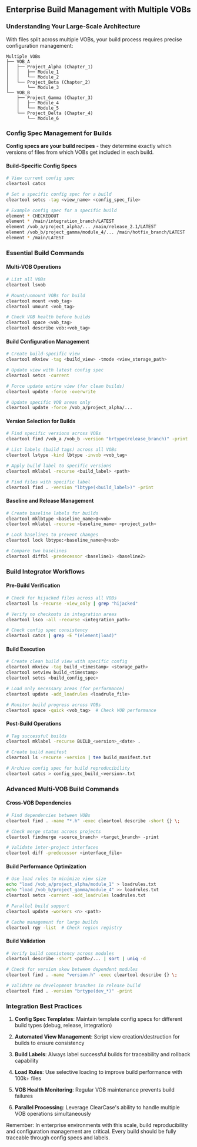 ## Enterprise Build Management with Multiple VOBs

### Understanding Your Large-Scale Architecture

With files split across multiple VOBs, your build process requires precise configuration management:

```
Multiple VOBs
├── VOB_A
│   ├── Project_Alpha (Chapter_1)
│   │   ├── Module_1
│   │   └── Module_2
│   └── Project_Beta (Chapter_2)
│       └── Module_3
└── VOB_B
    ├── Project_Gamma (Chapter_3)
    │   ├── Module_4
    │   └── Module_5
    └── Project_Delta (Chapter_4)
        └── Module_6
```

### Config Spec Management for Builds

**Config specs are your build recipes** - they determine exactly which versions of files from which VOBs get included in each build.

#### Build-Specific Config Specs
```bash
# View current config spec
cleartool catcs

# Set a specific config spec for a build
cleartool setcs -tag <view_name> <config_spec_file>

# Example config spec for a specific build
element * CHECKEDOUT
element * /main/integration_branch/LATEST
element /vob_a/project_alpha/... /main/release_2.1/LATEST
element /vob_b/project_gamma/module_4/... /main/hotfix_branch/LATEST
element * /main/LATEST
```

### Essential Build Commands

#### Multi-VOB Operations
```bash
# List all VOBs
cleartool lsvob

# Mount/unmount VOBs for build
cleartool mount <vob_tag>
cleartool umount <vob_tag>

# Check VOB health before builds
cleartool space <vob_tag>
cleartool describe vob:<vob_tag>
```

#### Build Configuration Management
```bash
# Create build-specific view
cleartool mkview -tag <build_view> -tmode <view_storage_path>

# Update view with latest config spec
cleartool setcs -current

# Force update entire view (for clean builds)
cleartool update -force -overwrite

# Update specific VOB areas only
cleartool update -force /vob_a/project_alpha/...
```

#### Version Selection for Builds
```bash
# Find specific versions across VOBs
cleartool find /vob_a /vob_b -version "brtype(release_branch)" -print

# List labels (build tags) across all VOBs
cleartool lstype -kind lbtype -invob <vob_tag>

# Apply build label to specific versions
cleartool mklabel -recurse <build_label> <path>

# Find files with specific label
cleartool find . -version "lbtype(<build_label>)" -print
```

#### Baseline and Release Management
```bash
# Create baseline labels for builds
cleartool mklbtype <baseline_name>@<vob>
cleartool mklabel -recurse <baseline_name> <project_path>

# Lock baselines to prevent changes
cleartool lock lbtype:<baseline_name>@<vob>

# Compare two baselines
cleartool diffbl -predecessor <baseline1> <baseline2>
```

### Build Integrator Workflows

#### Pre-Build Verification
```bash
# Check for hijacked files across all VOBs
cleartool ls -recurse -view_only | grep "hijacked"

# Verify no checkouts in integration areas
cleartool lsco -all -recurse <integration_path>

# Check config spec consistency
cleartool catcs | grep -E "(element|load)"
```

#### Build Execution
```bash
# Create clean build view with specific config
cleartool mkview -tag build_<timestamp> <storage_path>
cleartool setview build_<timestamp>
cleartool setcs <build_config_spec>

# Load only necessary areas (for performance)
cleartool update -add_loadrules <loadrule_file>

# Monitor build progress across VOBs
cleartool space -quick <vob_tag>  # Check VOB performance
```

#### Post-Build Operations
```bash
# Tag successful builds
cleartool mklabel -recurse BUILD_<version>_<date> .

# Create build manifest
cleartool ls -recurse -version | tee build_manifest.txt

# Archive config spec for build reproducibility
cleartool catcs > config_spec_build_<version>.txt
```

### Advanced Multi-VOB Build Commands

#### Cross-VOB Dependencies
```bash
# Find dependencies between VOBs
cleartool find . -name "*.h" -exec cleartool describe -short {} \;

# Check merge status across projects
cleartool findmerge <source_branch> <target_branch> -print

# Validate inter-project interfaces
cleartool diff -predecessor <interface_file>
```

#### Build Performance Optimization
```bash
# Use load rules to minimize view size
echo "load /vob_a/project_alpha/module_1" > loadrules.txt
echo "load /vob_b/project_gamma/module_4" >> loadrules.txt
cleartool setcs -current -add_loadrules loadrules.txt

# Parallel build support
cleartool update -workers <n> <path>

# Cache management for large builds
cleartool rgy -list  # Check region registry
```

#### Build Validation
```bash
# Verify build consistency across modules
cleartool describe -short <path>/... | sort | uniq -d

# Check for version skew between dependent modules
cleartool find . -name "version.h" -exec cleartool describe {} \;

# Validate no development branches in release build
cleartool find . -version "brtype(dev_*)" -print
```

### Integration Best Practices

1. **Config Spec Templates**: Maintain template config specs for different build types (debug, release, integration)

2. **Automated View Management**: Script view creation/destruction for builds to ensure consistency

3. **Build Labels**: Always label successful builds for traceability and rollback capability

4. **Load Rules**: Use selective loading to improve build performance with 100k+ files

5. **VOB Health Monitoring**: Regular VOB maintenance prevents build failures

6. **Parallel Processing**: Leverage ClearCase's ability to handle multiple VOB operations simultaneously

Remember: In enterprise environments with this scale, build reproducibility and configuration management are critical. Every build should be fully traceable through config specs and labels.
